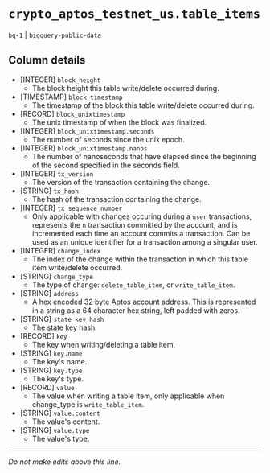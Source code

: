 # `crypto_aptos_testnet_us.table_items`
`bq-1` | `bigquery-public-data`

## Column details
* [INTEGER]   `block_height`
  - The block height this table write/delete occurred during.
* [TIMESTAMP] `block_timestamp`
  - The timestamp of the block this table write/delete occurred during.
* [RECORD]    `block_unixtimestamp`
  - The unix timestamp of when the block was finalized.
* [INTEGER]   `block_unixtimestamp.seconds`
  - The number of seconds since the unix epoch.
* [INTEGER]   `block_unixtimestamp.nanos`
  - The number of nanoseconds that have elapsed since the beginning of the second specified in the seconds field.
* [INTEGER]   `tx_version`
  - The version of the transaction containing the change.
* [STRING]    `tx_hash`
  - The hash of the transaction containing the change.
* [INTEGER]   `tx_sequence_number`
  - Only applicable with changes occuring during a `user` transactions, represents the `n` transaction committed by the account, and is incremented each time an account commits a transaction.  Can be used as an unique identifier for a transaction among a singular user.
* [INTEGER]   `change_index`
  - The index of the change within the transaction in which this table item write/delete occurred.
* [STRING]    `change_type`
  - The type of change: `delete_table_item`, or `write_table_item`.
* [STRING]    `address`
  - A hex encoded 32 byte Aptos account address.  This is represented in a string as a 64 character hex string, left padded with zeros.
* [STRING]    `state_key_hash`
  - The state key hash.
* [RECORD]    `key`
  - The key when writing/deleting a table item.
* [STRING]    `key.name`
  - The key's name.
* [STRING]    `key.type`
  - The key's type.
* [RECORD]    `value`
  - The value when writing a table item, only applicable when change_type is `write_table_item`.
* [STRING]    `value.content`
  - The value's content.
* [STRING]    `value.type`
  - The value's type.

-------------------------------------------------------------------------------
*Do not make edits above this line.*
